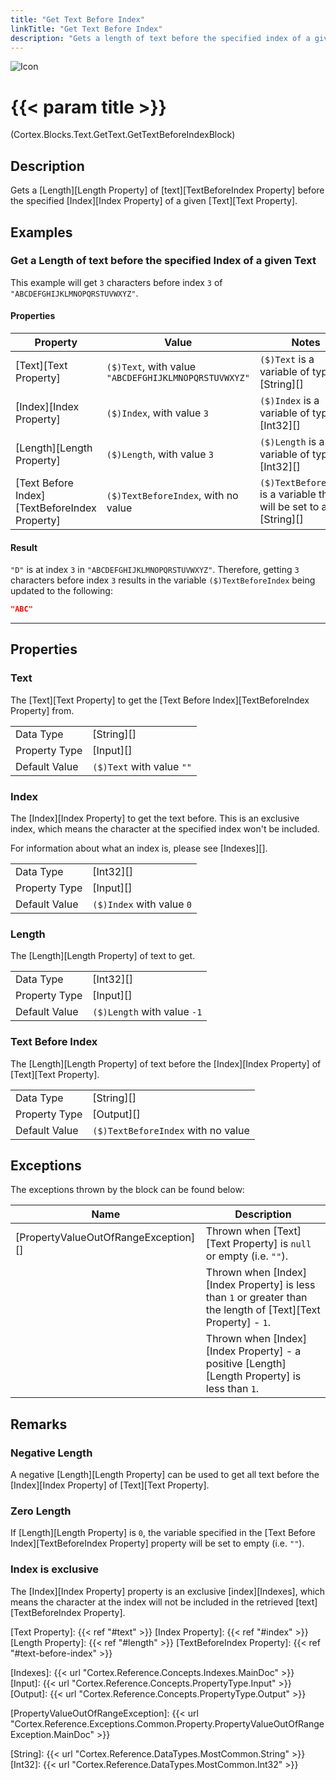 ```yaml
---
title: "Get Text Before Index"
linkTitle: "Get Text Before Index"
description: "Gets a length of text before the specified index of a given text."
---
```


![Icon](/blocks/text-get-block-icon.png)

# {{< param title >}}

<p class="namespace">(Cortex.Blocks.Text.GetText.GetTextBeforeIndexBlock)</p>

## Description

Gets a [Length][Length Property] of [text][TextBeforeIndex Property] before the specified [Index][Index Property] of a given [Text][Text Property].

## Examples

### Get a Length of text before the specified Index of a given Text

This example will get `3` characters before index `3` of `"ABCDEFGHIJKLMNOPQRSTUVWXYZ"`.

#### Properties

| Property           | Value                     | Notes                                    |
|--------------------|---------------------------|------------------------------------------|
| [Text][Text Property] | `($)Text`, with value `"ABCDEFGHIJKLMNOPQRSTUVWXYZ"` | `($)Text` is a variable of type [String][] |
| [Index][Index Property] | `($)Index`, with value `3` | `($)Index` is a variable of type [Int32][] |
| [Length][Length Property] | `($)Length`, with value `3` | `($)Length` is a variable of type [Int32][] |
| [Text Before Index][TextBeforeIndex Property] | `($)TextBeforeIndex`, with no value | `($)TextBeforeIndex` is a variable that will be set to a [String][] |

#### Result

`"D"` is at index `3` in `"ABCDEFGHIJKLMNOPQRSTUVWXYZ"`. Therefore, getting `3` characters before index `3` results in the variable `($)TextBeforeIndex` being updated to the following:

```json
"ABC"
```

***

## Properties

### Text

The [Text][Text Property] to get the [Text Before Index][TextBeforeIndex Property] from.
  
| | |
|--------------------|---------------------------|
| Data Type | [String][] |
| Property Type | [Input][] |
| Default Value | `($)Text` with value `""` |

### Index

The [Index][Index Property] to get the text before. This is an exclusive index, which means the character at the specified index won't be included.

For information about what an index is, please see [Indexes][].

| | |
|--------------------|---------------------------|
| Data Type | [Int32][] |
| Property Type | [Input][] |
| Default Value | `($)Index` with value `0` |

### Length

The [Length][Length Property] of text to get.

| | |
|--------------------|---------------------------|
| Data Type | [Int32][] |
| Property Type | [Input][] |
| Default Value | `($)Length` with value `-1` |

### Text Before Index

The [Length][Length Property] of text before the [Index][Index Property] of [Text][Text Property].

| | |
|--------------------|---------------------------|
| Data Type | [String][] |
| Property Type | [Output][] |
| Default Value | `($)TextBeforeIndex` with no value |

## Exceptions

The exceptions thrown by the block can be found below:

| Name     | Description |
|----------|----------|
| [PropertyValueOutOfRangeException][] | Thrown when [Text][Text Property] is `null` or empty (i.e. `""`). |
| | Thrown when [Index][Index Property] is less than `1` or greater than the length of [Text][Text Property] - `1`. |
| | Thrown when [Index][Index Property] - a positive [Length][Length Property] is less than `1`. |

## Remarks

### Negative Length

A negative [Length][Length Property] can be used to get all text before the [Index][Index Property] of [Text][Text Property].

### Zero Length

If [Length][Length Property] is `0`, the variable specified in the [Text Before Index][TextBeforeIndex Property] property will be set to empty (i.e. `""`).

### Index is exclusive

The [Index][Index Property] property is an exclusive [index][Indexes], which means the character at the index will not be included in the retrieved [text][TextBeforeIndex Property].

[Text Property]: {{< ref "#text" >}}
[Index Property]: {{< ref "#index" >}}
[Length Property]: {{< ref "#length" >}}
[TextBeforeIndex Property]: {{< ref "#text-before-index" >}}

[Indexes]: {{< url "Cortex.Reference.Concepts.Indexes.MainDoc" >}}
[Input]: {{< url "Cortex.Reference.Concepts.PropertyType.Input" >}}
[Output]: {{< url "Cortex.Reference.Concepts.PropertyType.Output" >}}

[PropertyValueOutOfRangeException]: {{< url "Cortex.Reference.Exceptions.Common.Property.PropertyValueOutOfRangeException.MainDoc" >}}

[String]: {{< url "Cortex.Reference.DataTypes.MostCommon.String" >}}
[Int32]: {{< url "Cortex.Reference.DataTypes.MostCommon.Int32" >}}
